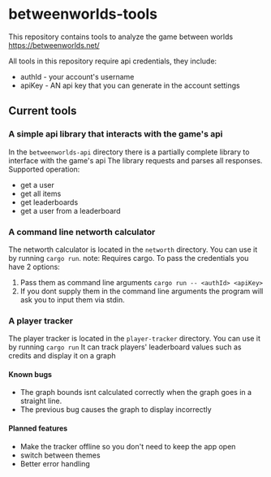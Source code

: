 # betweenworlds-tools
This repository contains tools to analyze the game between worlds https://betweenworlds.net/

All tools in this repository require api credentials, they include:
- authId - your account's username
- apiKey - AN api key that you can generate in the account settings

## Current tools
### A simple api library that interacts with the game's api
In the `betweenworlds-api` directory there is a partially complete library to interface with the game's api
The library requests and parses all responses.
Supported operation:
- get a user
- get all items
- get leaderboards
- get a user from a leaderboard
### A command line networth calculator
The networth calculator is located in the `networth` directory. You can use it by running `cargo run`.
note: Requires cargo.
To pass the credentials you have 2 options: 
1. Pass them as command line arguments `cargo run -- <authId> <apiKey>`
2. If you dont supply them in the command line arguments the program will ask you to input them via stdin.

### A player tracker
The player tracker is located in the `player-tracker` directory. You can use it by running `cargo run`
It can track players' leaderboard values such as credits and display it on a graph
#### Known bugs
- The graph bounds isnt calculated correctly when the graph goes in a straight line.
- The previous bug causes the graph to display incorrectly

#### Planned features
- Make the tracker offline so you don't need to keep the app open
- switch between themes
- Better error handling